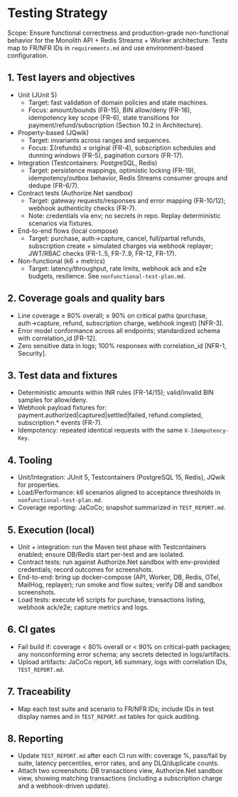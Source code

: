 # Testing Strategy

Scope: Ensure functional correctness and production-grade non-functional behavior for the Monolith API + Redis Streams + Worker architecture. Tests map to FR/NFR IDs in `requirements.md` and use environment-based configuration.

## 1. Test layers and objectives
- Unit (JUnit 5)
  - Target: fast validation of domain policies and state machines.
  - Focus: amount/bounds (FR-15), BIN allow/deny (FR-16), idempotency key scope (FR-6), state transitions for payment/refund/subscription (Section 10.2 in Architecture).
- Property-based (JQwik)
  - Target: invariants across ranges and sequences.
  - Focus: Σ(refunds) ≤ original (FR-4), subscription schedules and dunning windows (FR-5), pagination cursors (FR-17).
- Integration (Testcontainers: PostgreSQL, Redis)
  - Target: persistence mappings, optimistic locking (FR-19), idempotency/outbox behavior, Redis Streams consumer groups and dedupe (FR-6/7).
- Contract tests (Authorize.Net sandbox)
  - Target: gateway requests/responses and error mapping (FR-10/12); webhook authenticity checks (FR-7).
  - Note: credentials via env; no secrets in repo. Replay deterministic scenarios via fixtures.
- End-to-end flows (local compose)
  - Target: purchase, auth→capture, cancel, full/partial refunds, subscription create + simulated charges via webhook replayer; JWT/RBAC checks (FR-1..5, FR-7..9, FR-12, FR-17).
- Non-functional (k6 + metrics)
  - Target: latency/throughput, rate limits, webhook ack and e2e budgets, resilience. See `nonfunctional-test-plan.md`.

## 2. Coverage goals and quality bars
- Line coverage ≥ 80% overall; ≥ 90% on critical paths (purchase, auth→capture, refund, subscription charge, webhook ingest) [NFR-3].
- Error model conformance across all endpoints; standardized schema with correlation_id [FR-12].
- Zero sensitive data in logs; 100% responses with correlation_id [NFR-1, Security].

## 3. Test data and fixtures
- Deterministic amounts within INR rules (FR-14/15); valid/invalid BIN samples for allow/deny.
- Webhook payload fixtures for: payment.authorized|captured|settled|failed, refund.completed, subscription.* events (FR-7).
- Idempotency: repeated identical requests with the same `X-Idempotency-Key`.

## 4. Tooling
- Unit/Integration: JUnit 5, Testcontainers (PostgreSQL 15, Redis), JQwik for properties.
- Load/Performance: k6 scenarios aligned to acceptance thresholds in `nonfunctional-test-plan.md`.
- Coverage reporting: JaCoCo; snapshot summarized in `TEST_REPORT.md`.

## 5. Execution (local)
- Unit + integration: run the Maven test phase with Testcontainers enabled; ensure DB/Redis start per-test and are isolated.
- Contract tests: run against Authorize.Net sandbox with env-provided credentials; record outcomes for screenshots.
- End-to-end: bring up docker-compose (API, Worker, DB, Redis, OTel, MailHog, replayer); run smoke and flow suites; verify DB and sandbox screenshots.
- Load tests: execute k6 scripts for purchase, transactions listing, webhook ack/e2e; capture metrics and logs.

## 6. CI gates
- Fail build if: coverage < 80% overall or < 90% on critical-path packages; any nonconforming error schema; any secrets detected in logs/artifacts.
- Upload artifacts: JaCoCo report, k6 summary, logs with correlation IDs, `TEST_REPORT.md`.

## 7. Traceability
- Map each test suite and scenario to FR/NFR IDs; include IDs in test display names and in `TEST_REPORT.md` tables for quick auditing.

## 8. Reporting
- Update `TEST_REPORT.md` after each CI run with: coverage %, pass/fail by suite, latency percentiles, error rates, and any DLQ/duplicate counts.
- Attach two screenshots: DB transactions view, Authorize.Net sandbox view, showing matching transactions (including a subscription charge and a webhook-driven update).
